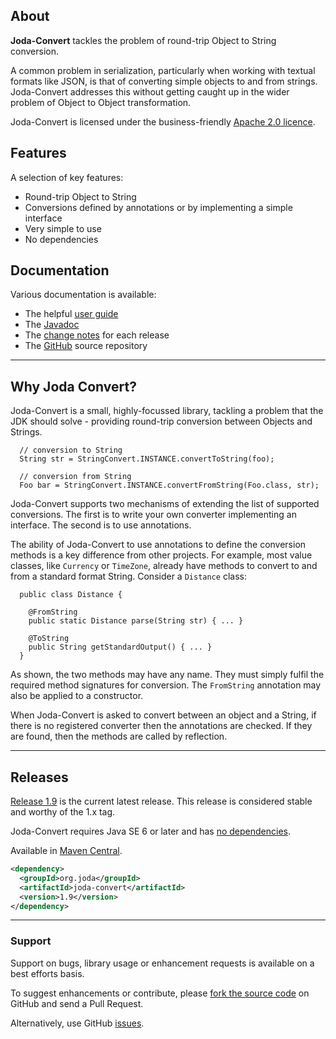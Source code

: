 ## <i></i> About

**Joda-Convert** tackles the problem of round-trip Object to String conversion.

A common problem in serialization, particularly when working with textual formats
like JSON, is that of converting simple objects to and from strings.
Joda-Convert addresses this without getting caught up in the wider problem
of Object to Object transformation.

Joda-Convert is licensed under the business-friendly [Apache 2.0 licence](license.html).


## <i></i> Features

A selection of key features:

* Round-trip Object to String
* Conversions defined by annotations or by implementing a simple interface
* Very simple to use
* No dependencies


## <i></i> Documentation

Various documentation is available:

* The helpful [user guide](userguide.html)
* The [Javadoc](apidocs/index.html)
* The [change notes](changes-report.html) for each release
* The [GitHub](https://github.com/JodaOrg/joda-convert) source repository


---

## <i></i> Why Joda Convert?

Joda-Convert is a small, highly-focussed library, tackling a problem that the JDK should solve -
providing round-trip conversion between Objects and Strings.

```
  // conversion to String
  String str = StringConvert.INSTANCE.convertToString(foo);

  // conversion from String
  Foo bar = StringConvert.INSTANCE.convertFromString(Foo.class, str);
```

Joda-Convert supports two mechanisms of extending the list of supported conversions.
The first is to write your own converter implementing an interface.
The second is to use annotations.

The ability of Joda-Convert to use annotations to define the conversion methods is a key difference from other projects.
For example, most value classes, like `Currency` or `TimeZone`, already have methods
to convert to and from a standard format String.
Consider a `Distance` class:

```
  public class Distance {

    @FromString
    public static Distance parse(String str) { ... }

    @ToString
    public String getStandardOutput() { ... }
  }
```

As shown, the two methods may have any name. They must simply fulfil the required method signatures for conversion.
The <code>FromString</code> annotation may also be applied to a constructor.

When Joda-Convert is asked to convert between an object and a String, if there is no registered converter
then the annotations are checked. If they are found, then the methods are called by reflection.


---

## <i></i> Releases

[Release 1.9](download.html) is the current latest release.
This release is considered stable and worthy of the 1.x tag.

Joda-Convert requires Java SE 6 or later and has [no dependencies](dependencies.html).

Available in [Maven Central](http://search.maven.org/#artifactdetails%7Corg.joda%7Cjoda-convert%7C1.9%7Cjar).

```xml
<dependency>
  <groupId>org.joda</groupId>
  <artifactId>joda-convert</artifactId>
  <version>1.9</version>
</dependency>
```

---

### Support

Support on bugs, library usage or enhancement requests is available on a best efforts basis.

To suggest enhancements or contribute, please [fork the source code](https://github.com/JodaOrg/joda-convert)
on GitHub and send a Pull Request.

Alternatively, use GitHub [issues](https://github.com/JodaOrg/joda-convert/issues).
